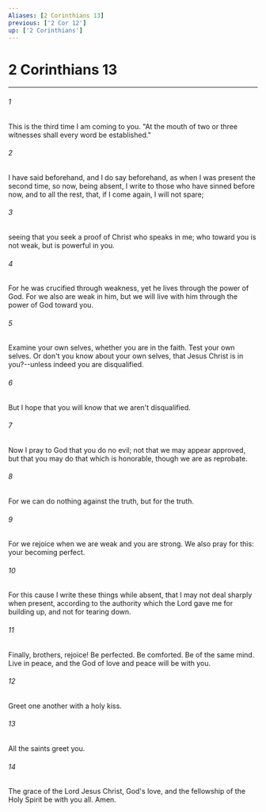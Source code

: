 ```yaml
---
Aliases: [2 Corinthians 13]
previous: ['2 Cor 12']
up: ['2 Corinthians']
---
```

# 2 Corinthians 13
***





###### 1 

This is the third time I am coming to you. "At the mouth of two or three witnesses shall every word be established." 



###### 2 

I have said beforehand, and I do say beforehand, as when I was present the second time, so now, being absent, I write to those who have sinned before now, and to all the rest, that, if I come again, I will not spare; 



###### 3 

seeing that you seek a proof of Christ who speaks in me; who toward you is not weak, but is powerful in you. 



###### 4 

For he was crucified through weakness, yet he lives through the power of God. For we also are weak in him, but we will live with him through the power of God toward you. 



###### 5 

Examine your own selves, whether you are in the faith. Test your own selves. Or don't you know about your own selves, that Jesus Christ is in you?--unless indeed you are disqualified. 



###### 6 

But I hope that you will know that we aren't disqualified. 



###### 7 

Now I pray to God that you do no evil; not that we may appear approved, but that you may do that which is honorable, though we are as reprobate. 



###### 8 

For we can do nothing against the truth, but for the truth. 



###### 9 

For we rejoice when we are weak and you are strong. We also pray for this: your becoming perfect. 



###### 10 

For this cause I write these things while absent, that I may not deal sharply when present, according to the authority which the Lord gave me for building up, and not for tearing down. 



###### 11 

Finally, brothers, rejoice! Be perfected. Be comforted. Be of the same mind. Live in peace, and the God of love and peace will be with you. 



###### 12 

Greet one another with a holy kiss. 



###### 13 

All the saints greet you. 



###### 14 

The grace of the Lord Jesus Christ, God's love, and the fellowship of the Holy Spirit be with you all. Amen.
